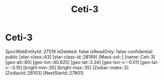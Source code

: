 ﻿---
title: "Ceti-3"
location: [3.24,40.825,80]
type: Station
tags:
- astro/Star

---

# Ceti-3

SpocWebEntityId: 27519
isDeleted: false
isReadOnly: false
confidential: public
[star-class::A3]
[star-class-id::28189]
[Mass-sol::]
[name::Ceti-3]
[geo-alt::80]
[geo-lon::40.825]
[geo-lat::3.24]
[geo-lon-v::-0.01]
[geo-lat-v::-0.15]
[bright-min::35]
[bright-max::35]
[Zodiac-index::3]
[ZodiacId::28103]
[NextStarId::27801]

